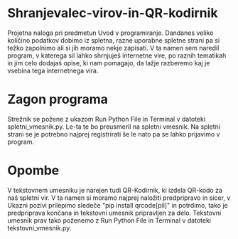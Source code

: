 # Shranjevalec-virov-in-QR-kodirnik
Projetna naloga pri predmetun Uvod v programiranje.
Dandanes veliko količino podatkov dobimo iz spletna, razne uporabne spletne strani pa si težko zapolnimo ali si jih moramo nekje zapisati. V ta namen sem naredil program, v
katerega sil lahko shrnjuješ internetne vire, po raznih tematikah in jim celo dodajaš opise, ki nam pomagajo, da lažje razberemo kaj je vsebina tega internetnega vira.

# Zagon programa
Strežnik se požene z ukazom Run Python File in Terminal v datoteki spletni_vmesnik.py.
Le-ta te bo preusmeril na spletni vmesnik.
Na spletni strani se je potrebno najprej registrirati še le nato pa se lahko prijavimo v program.

# Opombe
V tekstovnem umesniku je narejen tudi QR-Kodirnik, ki izdela QR-kodo za naš spletni vir. V ta namen si moramo najprej naložiti predpripravo in sicer,
v Ukazni pozivi prilepimo sledeče "pip install qrcode[pil]" in potrdimo, tako je predpriprava končana in tekstovni umesnik pripravljen za delo.
Tekstovni umesnik prav tako poženemo z Run Python File in Terminal v datoteki tekstovni_vmesnik.py.

